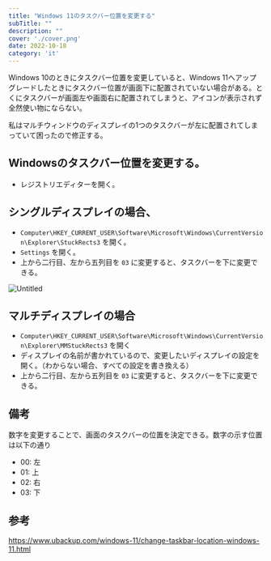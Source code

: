 ```yaml
---
title: "Windows 11のタスクバー位置を変更する"
subTitle: ""
description: ""
cover: './cover.png'
date: 2022-10-18
category: 'it'
---
```


Windows 10のときにタスクバー位置を変更していると、Windows 11へアップグレードしたときにタスクバー位置が画面下に配置されていない場合がある。とくにタスクバーが画面左や画面右に配置されてしまうと、アイコンが表示されず全然使い物にならない。

私はマルチウィンドウのディスプレイの1つのタスクバーが左に配置されてしまっていて困ったので修正する。

## Windowsのタスクバー位置を変更する。

- レジストリエディターを開く。

## シングルディスプレイの場合、

- `Computer\HKEY_CURRENT_USER\Software\Microsoft\Windows\CurrentVersion\Explorer\StuckRects3` を開く。
- `Settings` を開く。
- 上から二行目、左から五列目を `03` に変更すると、タスクバーを下に変更できる。

![Untitled](https://s3-us-west-2.amazonaws.com/secure.notion-static.com/8ef355e1-60c8-4634-9071-b8f6c5e65b01/Untitled.png)

## マルチディスプレイの場合

- `Computer\HKEY_CURRENT_USER\Software\Microsoft\Windows\CurrentVersion\Explorer\MMStuckRects3` を開く
- ディスプレイの名前が書かれているので、変更したいディスプレイの設定を開く。（わからない場合、すべての設定を書き換える）
- 上から二行目、左から五列目を `03` に変更すると、タスクバーを下に変更できる。

## 備考

数字を変更することで、画面のタスクバーの位置を決定できる。数字の示す位置は以下の通り

- 00: 左
- 01: 上
- 02: 右
- 03: 下

## 参考

https://www.ubackup.com/windows-11/change-taskbar-location-windows-11.html
